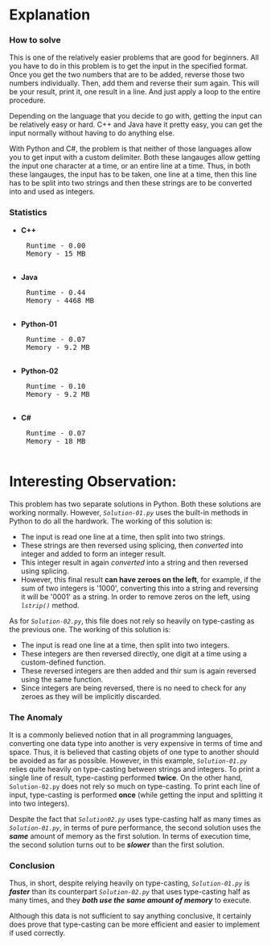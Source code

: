 
# Explanation

### How to solve

This is one of the relatively easier problems that are good for beginners. All you have to do in this problem is to get the input in the specified format. Once you get the two numbers that are to be added, reverse those two numbers individually. Then, add them and reverse their sum again. This will be your result, print it, one result in a line. And just apply a loop to the entire procedure.

Depending on the language that you decide to go with, getting the input can be relatively easy or hard. C++ and Java have it pretty easy, you can get the input normally without having to do anything else.

With Python and C#, the problem is that neither of those languages allow you to get input with a custom delimiter. Both these langauges allow getting the input one character at a time, or an entire line at a time. Thus, in both these langauges, the input has to be taken, one line at a time, then this line has to be split into two strings and then these strings are to be converted into and used as integers.

### Statistics
 - **C++**
 <pre>
	Runtime - 0.00
   	Memory - 15 MB
 </pre>
 
 - **Java**
 <pre>
	Runtime - 0.44
	Memory - 4468 MB
 </pre>
 
 - **Python-01**
 <pre>
	Runtime - 0.07
	Memory - 9.2 MB
 </pre>
 
 - **Python-02**
 <pre>
	Runtime - 0.10
	Memory - 9.2 MB
 </pre>
 
 - **C#**
 <pre>
	Runtime - 0.07
	Memory - 18 MB
 </pre>

# Interesting Observation:

This problem has two separate solutions in Python. Both these solutions are working normally. However, *`Solution-01.py`* uses the built-in methods in Python to do all the hardwork. The working of this solution is:
 - The input is read one line at a time, then split into two strings.
 - These strings are then reversed using splicing, then *converted* into integer and added to form an integer result.
 - This integer result in again *converted* into a string and then reversed using splicing.
 - However, this final result **can have zeroes on the left**, for example, if the sum of two integers is '1000', converting this into a string and reversing it will be '0001' as a string. In order to remove zeros on the left, using *`lstrip()`* method.
 
As for *`Solution-02.py`*, this file does not rely so heavily on type-casting as the previous one. The working of this solution is:
 - The input is read one line at a time, then split into two integers.
 - These integers are then reversed directly, one digit at a time using a custom-defined function.
 - These reversed integers are then added and thir sum is again reversed using the same function.
 - Since integers are being reversed, there is no need to check for any zeroes as they will be implicitly discarded.
 
 ### The Anomaly
It is a commonly believed notion that in all programming languages, converting one data type into another is very expensive in terms of time and space. Thus, it is believed that casting objets of one type to another should be avoided as far as possible. However, in this example, *`Solution-01.py`* relies quite heavily on type-casting between strings and integers. To print a single line of result, type-casting performed **twice**. On the other hand, `Solution-02.py` does not rely so much on type-casting. To print each line of input, type-casting is performed **once** (while getting the input and splitting it into two integers).

Despite the fact that *`Solution02.py`* uses type-casting half as many times as *`Solution-01.py`*, in terms of pure performance, the second solution uses the ***same*** amount of memory as the first solution. In terms of execution time, the second solution turns out to be ***slower*** than the first solution.

### Conclusion
Thus, in short, despite relying heavily on type-casting, *`Solution-01.py`* is ***faster*** than its counterpart *`Solution-02.py`* that uses type-casting half as many times, and they ***both use the same amount of memory*** to execute.

Although this data is not sufficient to say anything conclusive, it certainly does prove that type-casting can be more efficient and easier to implement if used correctly.